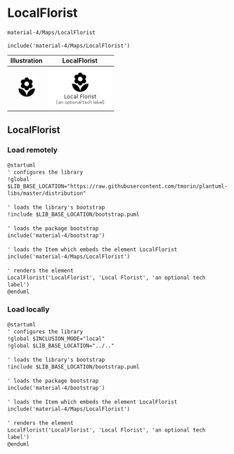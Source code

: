 # LocalFlorist


```text
material-4/Maps/LocalFlorist
```

```text
include('material-4/Maps/LocalFlorist')
```



| Illustration | LocalFlorist |
| :---: | :---: |
| ![illustration for Illustration](../../material-4/Maps/LocalFlorist.png) | ![illustration for LocalFlorist](../../material-4/Maps/LocalFlorist.Local.png) |




## LocalFlorist

### Load remotely
```plantuml
@startuml
' configures the library
!global $LIB_BASE_LOCATION="https://raw.githubusercontent.com/tmorin/plantuml-libs/master/distribution"

' loads the library's bootstrap
!include $LIB_BASE_LOCATION/bootstrap.puml

' loads the package bootstrap
include('material-4/bootstrap')

' loads the Item which embeds the element LocalFlorist
include('material-4/Maps/LocalFlorist')

' renders the element
LocalFlorist('LocalFlorist', 'Local Florist', 'an optional tech label')
@enduml
```

### Load locally
```plantuml
@startuml
' configures the library
!global $INCLUSION_MODE="local"
!global $LIB_BASE_LOCATION="../.."

' loads the library's bootstrap
!include $LIB_BASE_LOCATION/bootstrap.puml

' loads the package bootstrap
include('material-4/bootstrap')

' loads the Item which embeds the element LocalFlorist
include('material-4/Maps/LocalFlorist')

' renders the element
LocalFlorist('LocalFlorist', 'Local Florist', 'an optional tech label')
@enduml
```

